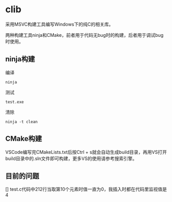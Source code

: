 # clib

采用MSVC构建工具编写Windows下的纯C的相关库。

两种构建工具ninja和CMake，前者用于代码无bug时的构建，后者用于调试bug时使用。

## ninja构建

编译
```
ninja
```

测试
```
test.exe
```

清除
```
ninja -t clean
```

## CMake构建

VSCode编写完CMakeLists.txt后按Ctrl + s就会自动生成build目录，再用VS打开build目录中的.sln文件即可构建，更多VS的使用请参考搜索引擎。

## 目前的问题

[] test.c代码中212行当取第10个元素时值一直为0，我插入时都在代码里监视值是4
